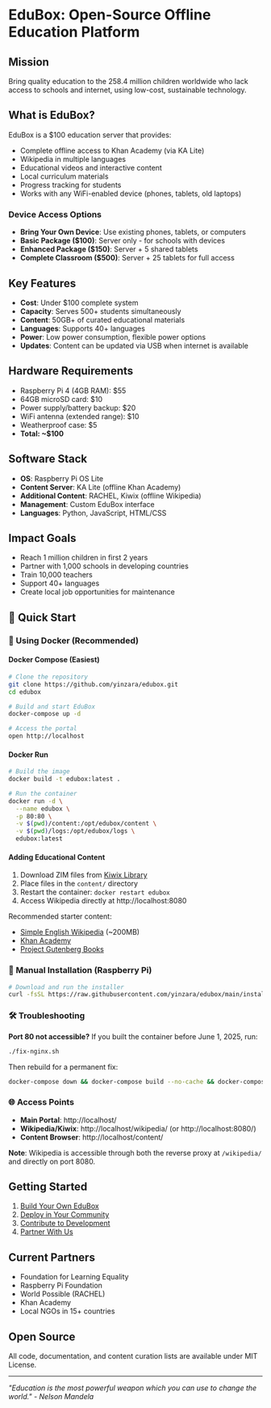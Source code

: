 # EduBox: Open-Source Offline Education Platform

## Mission
Bring quality education to the 258.4 million children worldwide who lack access to schools and internet, using low-cost, sustainable technology.

## What is EduBox?
EduBox is a $100 education server that provides:
- Complete offline access to Khan Academy (via KA Lite)
- Wikipedia in multiple languages
- Educational videos and interactive content
- Local curriculum materials
- Progress tracking for students
- Works with any WiFi-enabled device (phones, tablets, old laptops)

### Device Access Options
- **Bring Your Own Device**: Use existing phones, tablets, or computers
- **Basic Package ($100)**: Server only - for schools with devices
- **Enhanced Package ($150)**: Server + 5 shared tablets
- **Complete Classroom ($500)**: Server + 25 tablets for full access

## Key Features
- **Cost**: Under $100 complete system
- **Capacity**: Serves 500+ students simultaneously
- **Content**: 50GB+ of curated educational materials
- **Languages**: Supports 40+ languages
- **Power**: Low power consumption, flexible power options
- **Updates**: Content can be updated via USB when internet is available

## Hardware Requirements
- Raspberry Pi 4 (4GB RAM): $55
- 64GB microSD card: $10
- Power supply/battery backup: $20
- WiFi antenna (extended range): $10
- Weatherproof case: $5
- **Total: ~$100**

## Software Stack
- **OS**: Raspberry Pi OS Lite
- **Content Server**: KA Lite (offline Khan Academy)
- **Additional Content**: RACHEL, Kiwix (offline Wikipedia)
- **Management**: Custom EduBox interface
- **Languages**: Python, JavaScript, HTML/CSS

## Impact Goals
- Reach 1 million children in first 2 years
- Partner with 1,000 schools in developing countries
- Train 10,000 teachers
- Support 40+ languages
- Create local job opportunities for maintenance

## 🚀 Quick Start

### 🐳 Using Docker (Recommended)

#### Docker Compose (Easiest)
```bash
# Clone the repository
git clone https://github.com/yinzara/edubox.git
cd edubox

# Build and start EduBox
docker-compose up -d

# Access the portal
open http://localhost
```

#### Docker Run
```bash
# Build the image
docker build -t edubox:latest .

# Run the container
docker run -d \
  --name edubox \
  -p 80:80 \
  -v $(pwd)/content:/opt/edubox/content \
  -v $(pwd)/logs:/opt/edubox/logs \
  edubox:latest
```

#### Adding Educational Content
1. Download ZIM files from [Kiwix Library](https://download.kiwix.org/zim/)
2. Place files in the `content/` directory
3. Restart the container: `docker restart edubox`
4. Access Wikipedia directly at http://localhost:8080

Recommended starter content:
- [Simple English Wikipedia](https://download.kiwix.org/zim/wikipedia/) (~200MB)
- [Khan Academy](https://download.kiwix.org/zim/khan-academy-videos/)
- [Project Gutenberg Books](https://download.kiwix.org/zim/gutenberg/)

### 🔧 Manual Installation (Raspberry Pi)
```bash
# Download and run the installer
curl -fsSL https://raw.githubusercontent.com/yinzara/edubox/main/install.sh | bash
```

### 🛠️ Troubleshooting

**Port 80 not accessible?**
If you built the container before June 1, 2025, run:
```bash
./fix-nginx.sh
```
Then rebuild for a permanent fix:
```bash
docker-compose down && docker-compose build --no-cache && docker-compose up -d
```

### 🌐 Access Points

- **Main Portal**: http://localhost/
- **Wikipedia/Kiwix**: http://localhost/wikipedia/ (or http://localhost:8080/)
- **Content Browser**: http://localhost/content/

**Note**: Wikipedia is accessible through both the reverse proxy at `/wikipedia/` and directly on port 8080.

## Getting Started
1. [Build Your Own EduBox](docs/build-guide.md)
2. [Deploy in Your Community](docs/deployment-guide.md)
3. [Contribute to Development](docs/contributing.md)
4. [Partner With Us](docs/partnerships.md)

## Current Partners
- Foundation for Learning Equality
- Raspberry Pi Foundation
- World Possible (RACHEL)
- Khan Academy
- Local NGOs in 15+ countries

## Open Source
All code, documentation, and content curation lists are available under MIT License.

---
*"Education is the most powerful weapon which you can use to change the world." - Nelson Mandela*